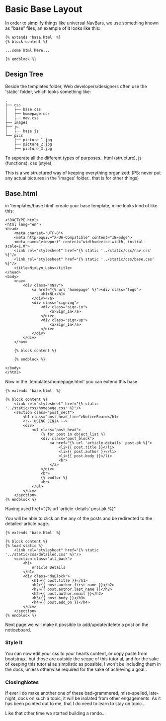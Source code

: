# Basic Base Layout #

In order to simplify things like universal NavBars, we use something
 known as "base" files, an example of it looks like this:

``` 
{% extends 'base.html' %}
{% block content %}

...some html here...

{% endblock %}
```

## Design Tree ##

Beside the templates folder, Web developers/designers often use the 'static' folder,
which looks something like:

```
.
├── css
│   ├── base.css
│   ├── homepage.css
│   ├── nav.css
├── images
├── js
│   ├── base.js
└── pics
    ├── picture_1.jpg
    ├── picture_2.jpg
    ├── picture_3.jpg
```

To seperate all the different types of purposes.. html (structure), js (functions), css (style),

This is a we structured way of keeping everything organized:
(PS: never put any actual pictures in the 'images' folder.. that is for other things)

## Base.html ##

in 'templates/base.html' create your base template, mine looks kind of like this:

```
<!DOCTYPE html>
<html lang="en">
<head>
    <meta charset="UTF-8">
    <meta http-equiv="X-UA-Compatible" content="IE=edge">
    <meta name="viewport" content="width=device-width, initial-scale=1.0">
    <link rel="stylesheet" href="{% static '../static/css/nav.css' %}"/>
    <link rel="stylesheet" href="{% static '../static/css/base.css' %}"/>
    <title>NixLyn_Labs</title>
</head>
<body>
    <nav>
        <div class="mNav">
            <a href="{% url 'homepage' %}"><div class="logo">
                <h1>NL</h1>
            </div></a>
            <div class="signing">
                <div class="sign-in">
                    <a>Sign_In</a>
                </div>
                <div class="sign-up">
                    <a>Sign_In</a>
                </div>
            </div>
        </div>
    </nav>
    
    {% block content %}

    {% endblock %}
    
</body>
</html>
```

Now in the 'templates/homepage.html' you can extend this base:

```
{% extends 'base.html' %}

{% block content %}
    <link rel="stylesheet" href="{% static '../static/css/homepage.css' %}"/>
    <section class="post_sect">
        <h1 class="post_head_line">NoticeBoard</h1>
        <!-- USING JINJA -->
        <div>
            <ul class="post_head">
                {% for post in object_list %}
                <div class="post_block">
                    <a href="{% url 'article-details' post.pk %}">
                        <li>{{ post.title }}</li>
                        <li>{{ post.author }}</li>
                        <li>{{ post.body }}</li>
                        <br>
                    </a>
                </div>
                <br>
                {% endfor %}
                <br>
            </ul>
        </div>
    </section>
{% endblock %}
```

Having used href="{% url 'article-details' post.pk %}"

You will be able to click on the any of the posts
and be redirected to the detailed-article page..

```
{% extends 'base.html' %}

{% block content %}
{% load static %}
    <link rel="stylesheet" href="{% static '../static/css/detailed.css' %}"/>
    <section class="all_back">
        <h1>
            Article Details
        </h1>
        <div class="daBlock">
            <h1>{{ post.title }}</h1>
            <h2>{{ post.author.first_name }}</h2>
            <h2>{{ post.author.last_name }}</h2>
            <h2>{{ post.author.email }}</h2>
            <h3>{{ post.body }}</h3>
            <h4>{{ post.add_on }}</h4>
        </div>
    </section>
{% endblock %}
```

Next page we will make it possible to add/update/delete a post on the noticeboard.


### Style It ###

You can now edit your css to your hearts content, or copy paste from bootstrap..
but those are outside the scope of this tutorial, and for the sake of keeping this
tutorial as simplistic as possible, I won't be including them in the docs,
unless otherwise required for the sake of achieving a goal..



### ClosingNotes ###

If ever I do make another one of these bad-grammered, miss-spelled, late-night, docs
on such a topic, it will be isolated from other engagements. As it has been pointed out to me,
that I do need to learn to stay on topic...

Like that other time we started building a rando...
